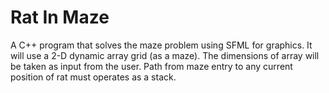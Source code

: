 # Rat In Maze

A C++ program that solves the maze problem using SFML for graphics. It will use a 2-D dynamic array grid (as a maze). The dimensions of array will be taken as input from the user.
Path from maze entry to any current position of rat must operates as a stack.
